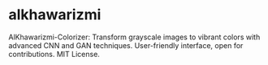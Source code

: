 # alkhawarizmi
AlKhawarizmi-Colorizer: Transform grayscale images to vibrant colors with advanced CNN and GAN techniques. User-friendly interface, open for contributions. MIT License.
